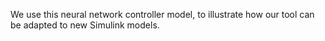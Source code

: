 We use this neural network controller model, to illustrate how our tool can be adapted to new Simulink models.
